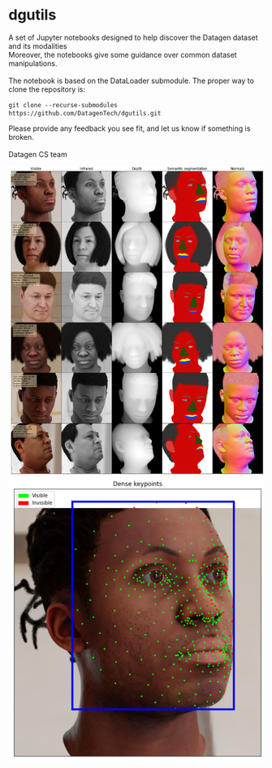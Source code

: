 # dgutils

A set of Jupyter notebooks designed to help discover the Datagen dataset and its modalities <br>
Moreover, the notebooks give some guidance over common dataset manipulations.
<br><br>
The notebook is based on the DataLoader submodule. The proper way to clone the repository is:
```
git clone --recurse-submodules https://github.com/DatagenTech/dgutils.git
```

Please provide any feedback you see fit, and let us know if something is broken.
<br><br>
Datagen CS team

![alt text](imgs/readme_illustration.png)
![alt text](imgs/readme_illustration2.png)